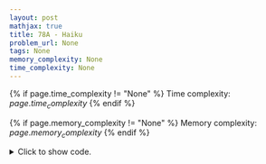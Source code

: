 ```yaml
---
layout: post
mathjax: true
title: 78A - Haiku
problem_url: None
tags: None
memory_complexity: None
time_complexity: None
---
```




{% if page.time_complexity != "None" %}
Time complexity: ${{ page.time_complexity }}$
{% endif %}

{% if page.memory_complexity != "None" %}
Memory complexity: ${{ page.memory_complexity }}$
{% endif %}

<details>
<summary>
<p style="display:inline">Click to show code.</p>
</summary>
```cpp
{% raw %}
using namespace std;
inline bool is_vowel(char c)
{
    return c == 'a' or c == 'e' or c == 'i' or c == 'o' or c == 'u';
}
int count(string line)
{
    int ans = 0;
    string word;
    stringstream ss(line);
    while (ss >> word)
    {
        for (auto c : word)
        {
            if (is_vowel(c))
                ++ans;
        }
    }
    return ans;
}
int main(void)
{
    int line_number = 0, syllabes_count;
    int expected_syl[3] = {5, 7, 5};
    string line;
    while (line_number < 3)
    {
        getline(cin, line);
        syllabes_count = count(line);
        if (expected_syl[line_number] != syllabes_count)
        {
            cout << "NO" << endl;
            return 0;
        }
        line_number++;
    }
    cout << "YES" << endl;
    return 0;
}

{% endraw %}
```
</details>

